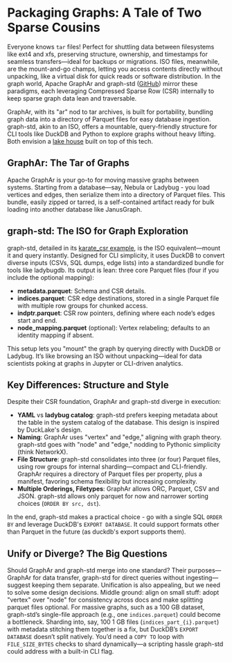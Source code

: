 # Packaging Graphs: A Tale of Two Sparse Cousins

Everyone knows `tar` files! Perfect for shuttling data between filesystems like ext4 and xfs, preserving structure, ownership, and timestamps for seamless transfers—ideal for backups or migrations. ISO files, meanwhile, are the mount-and-go champs, letting you access contents directly without unpacking, like a virtual disk for quick reads or software distribution. In the graph world, Apache GraphAr and graph-std ([GitHub](https://github.com/adsharma/graph-std)) mirror these paradigms, each leveraging Compressed Sparse Row (CSR) internally to keep sparse graph data lean and traversable.

GraphAr, with its "ar" nod to tar archives, is built for portability, bundling graph data into a directory of Parquet files for easy database ingestion. graph-std, akin to an ISO, offers a mountable, query-friendly structure for CLI tools like DuckDB and Python to explore graphs without heavy lifting. Both envision a [lake house](https://graphar.apache.org/blog/graphs-openlakehouse) built on top of this tech.

## GraphAr: The Tar of Graphs

Apache GraphAr is your go-to for moving massive graphs between systems. Starting from a database—say, Nebula or Ladybug - you load vertices and edges, then serialize them into a directory of Parquet files. This bundle, easily zipped or tarred, is a self-contained artifact ready for bulk loading into another database like JanusGraph.

## graph-std: The ISO for Graph Exploration

graph-std, detailed in its [karate_csr example](https://github.com/adsharma/graph-std/tree/main/karate/karate_csr), is the ISO equivalent—mount it and query instantly. Designed for CLI simplicity, it uses DuckDB to convert diverse inputs (CSVs, SQL dumps, edge lists) into a standardized bundle for tools like ladybugdb. Its output is lean: three core Parquet files (four if you include the optional mapping):
- **metadata.parquet**: Schema and CSR details.
- **indices.parquet**: CSR edge destinations, stored in a single Parquet file with multiple row groups for chunked access.
- **indptr.parquet**: CSR row pointers, defining where each node’s edges start and end.
- **node_mapping.parquet** (optional): Vertex relabeling; defaults to an identity mapping if absent.

This setup lets you "mount" the graph by querying directly with DuckDB or Ladybug. It’s like browsing an ISO without unpacking—ideal for data scientists poking at graphs in Jupyter or CLI-driven analytics.

## Key Differences: Structure and Style

Despite their CSR foundation, GraphAr and graph-std diverge in execution:
- **YAML** vs **ladybug catalog**: graph-std prefers keeping metadata about the table in the system catalog of the database. This design is inspired by DuckLake's design.
- **Naming**: GraphAr uses "vertex" and "edge," aligning with graph theory. graph-std goes with "node" and "edge," nodding to Pythonic simplicity (think NetworkX).
- **File Structure**: graph-std consolidates into three (or four) Parquet files, using row groups for internal sharding—compact and CLI-friendly. GraphAr requires a directory of Parquet files per property, plus a manifest, favoring schema flexibility but increasing complexity.
- **Multiple Orderings, Filetypes**: GraphAr allows ORC, Parquet, CSV and JSON. graph-std allows only parquet for now and narrower sorting choices (`ORDER BY src, dst`).

In the end, graph-std makes a practical choice - go with a single SQL `ORDER BY` and leverage DuckDB's `EXPORT DATABASE`. It could support formats other than Parquet in the future (as duckdb's export supports them).

## Unify or Diverge? The Big Questions

Should GraphAr and graph-std merge into one standard? Their purposes—GraphAr for data transfer, graph-std for direct queries without ingesting—suggest keeping them separate. Unification is also appealing, but we need to solve some design decisions. Middle ground: align on small stuff: adopt "vertex" over "node" for consistency across docs and make splitting parquet files optional. For massive graphs, such as a 100 GB dataset, graph-std’s single-file approach (e.g., one `indices.parquet`) could become a bottleneck. Sharding into, say, 100 1 GB files (`indices_part_{i}.parquet`) with metadata stitching them together is a fix, but DuckDB’s `EXPORT DATABASE` doesn’t split natively. You’d need a `COPY TO` loop with `FILE_SIZE_BYTES` checks to shard dynamically—a scripting hassle graph-std could address with a built-in CLI flag.
